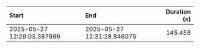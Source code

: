 | Start                      | End                        |   Duration (s) |
|:---------------------------|:---------------------------|---------------:|
| 2025-05-27 12:29:03.387969 | 2025-05-27 12:31:28.846075 |        145.458 |